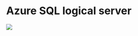 
# Azure SQL logical server
<a href="https://portal.azure.com/#create/Microsoft.Template/uri/https%3A%2F%2Fgithub.com%2FGoDeploy%2FAZ500%2Fblob%2Fmaster%2FSQL%20Test%20DB%20Template%2Ftemplate.json" target="_blank">
    <img src="http://azuredeploy.net/deploybutton.png"/>
</a>

